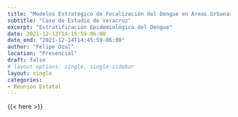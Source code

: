 ```yaml
---
title: "Modelos Estratégico de Focalización del Dengue en Áreas Urbanas Endémicas de México"
subtitle: "Caso de Estudio de Veracruz"
excerpt: "Estratificación Epidemiológica del Dengue"
date: 2021-12-13T14:15:59-06:00
date_end: "2021-12-14T14:45:59-06:00"
author: "Felipe Dzul"
location: "Presencial"
draft: false
# layout options: single, single-sidebar
layout: single
categories:
- Reunión Estatal
---
```


{{< here >}}
